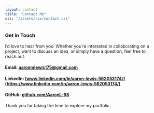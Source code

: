 ```yaml
---
layout: contact
title: "Contact Me"
css: "/assets/css/contact.css"
---
```


### Get in Touch
I’d love to hear from you! Whether you’re interested in collaborating on a project, want to discuss an idea, or simply have a question, feel free to reach out.

#### Email: aaronmlewis175@gmail.com
#### LinkedIn: [www.linkedin.com/in/aaron-lewis-562053174/](https://www.linkedin.com/in/aaron-lewis-562053174/)
#### GitHub: [github.com/AaronL-98](https://github.com/AaronL-98)

Thank you for taking the time to explore my portfolio.